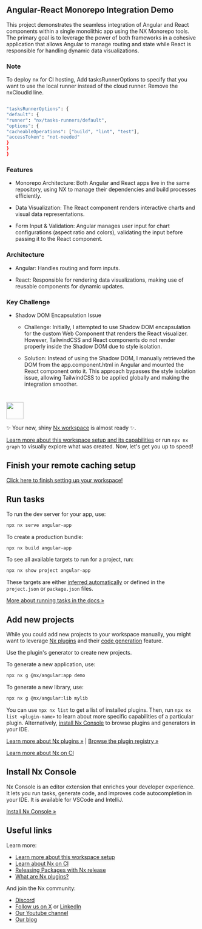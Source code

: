 ## Angular-React Monorepo Integration Demo

This project demonstrates the seamless integration of Angular and React components within a single monolithic app using the NX Monorepo tools. The primary goal is to leverage the power of both frameworks in a cohesive application that allows Angular to manage routing and state while React is responsible for handling dynamic data visualizations.

### Note

To deploy nx for CI hosting, Add tasksRunnerOptions to specify that you want to use the local runner instead of the cloud runner. Remove the nxCloudId line.

```sh

"tasksRunnerOptions": {
"default": {
"runner": "nx/tasks-runners/default",
"options": {
"cacheableOperations": ["build", "lint", "test"],
"accessToken": "not-needed"
}
}
}

```

### Features

- Monorepo Architecture: Both Angular and React apps live in the same repository, using NX to manage their dependencies and build processes efficiently.

- Data Visualization: The React component renders interactive charts and visual data representations.

- Form Input & Validation: Angular manages user input for chart configurations (aspect ratio and colors), validating the input before passing it to the React component.

### Architecture

- Angular: Handles routing and form inputs.

- React: Responsible for rendering data visualizations, making use of reusable components for dynamic updates.

### Key Challenge

- Shadow DOM Encapsulation Issue

  - Challenge: Initially, I attempted to use Shadow DOM encapsulation for the custom Web Component that renders the React visualizer. However, TailwindCSS and React components do not render properly inside the Shadow DOM due to style isolation.

  - Solution: Instead of using the Shadow DOM, I manually retrieved the DOM from the app.component.html in Angular and mounted the React component onto it. This approach bypasses the style isolation issue, allowing TailwindCSS to be applied globally and making the integration smoother.

#

<a alt="Nx logo" href="https://nx.dev" target="_blank" rel="noreferrer"><img src="https://raw.githubusercontent.com/nrwl/nx/master/images/nx-logo.png" width="45"></a>

✨ Your new, shiny [Nx workspace](https://nx.dev) is almost ready ✨.

[Learn more about this workspace setup and its capabilities](https://nx.dev/getting-started/tutorials/angular-monorepo-tutorial?utm_source=nx_project&utm_medium=readme&utm_campaign=nx_projects) or run `npx nx graph` to visually explore what was created. Now, let's get you up to speed!

## Finish your remote caching setup

[Click here to finish setting up your workspace!](https://cloud.nx.app/connect/yAkVldjWPq)

## Run tasks

To run the dev server for your app, use:

```sh
npx nx serve angular-app
```

To create a production bundle:

```sh
npx nx build angular-app
```

To see all available targets to run for a project, run:

```sh
npx nx show project angular-app
```

These targets are either [inferred automatically](https://nx.dev/concepts/inferred-tasks?utm_source=nx_project&utm_medium=readme&utm_campaign=nx_projects) or defined in the `project.json` or `package.json` files.

[More about running tasks in the docs &raquo;](https://nx.dev/features/run-tasks?utm_source=nx_project&utm_medium=readme&utm_campaign=nx_projects)

## Add new projects

While you could add new projects to your workspace manually, you might want to leverage [Nx plugins](https://nx.dev/concepts/nx-plugins?utm_source=nx_project&utm_medium=readme&utm_campaign=nx_projects) and their [code generation](https://nx.dev/features/generate-code?utm_source=nx_project&utm_medium=readme&utm_campaign=nx_projects) feature.

Use the plugin's generator to create new projects.

To generate a new application, use:

```sh
npx nx g @nx/angular:app demo
```

To generate a new library, use:

```sh
npx nx g @nx/angular:lib mylib
```

You can use `npx nx list` to get a list of installed plugins. Then, run `npx nx list <plugin-name>` to learn about more specific capabilities of a particular plugin. Alternatively, [install Nx Console](https://nx.dev/getting-started/editor-setup?utm_source=nx_project&utm_medium=readme&utm_campaign=nx_projects) to browse plugins and generators in your IDE.

[Learn more about Nx plugins &raquo;](https://nx.dev/concepts/nx-plugins?utm_source=nx_project&utm_medium=readme&utm_campaign=nx_projects) | [Browse the plugin registry &raquo;](https://nx.dev/plugin-registry?utm_source=nx_project&utm_medium=readme&utm_campaign=nx_projects)

[Learn more about Nx on CI](https://nx.dev/ci/intro/ci-with-nx#ready-get-started-with-your-provider?utm_source=nx_project&utm_medium=readme&utm_campaign=nx_projects)

## Install Nx Console

Nx Console is an editor extension that enriches your developer experience. It lets you run tasks, generate code, and improves code autocompletion in your IDE. It is available for VSCode and IntelliJ.

[Install Nx Console &raquo;](https://nx.dev/getting-started/editor-setup?utm_source=nx_project&utm_medium=readme&utm_campaign=nx_projects)

## Useful links

Learn more:

- [Learn more about this workspace setup](https://nx.dev/getting-started/tutorials/angular-monorepo-tutorial?utm_source=nx_project&utm_medium=readme&utm_campaign=nx_projects)
- [Learn about Nx on CI](https://nx.dev/ci/intro/ci-with-nx?utm_source=nx_project&utm_medium=readme&utm_campaign=nx_projects)
- [Releasing Packages with Nx release](https://nx.dev/features/manage-releases?utm_source=nx_project&utm_medium=readme&utm_campaign=nx_projects)
- [What are Nx plugins?](https://nx.dev/concepts/nx-plugins?utm_source=nx_project&utm_medium=readme&utm_campaign=nx_projects)

And join the Nx community:

- [Discord](https://go.nx.dev/community)
- [Follow us on X](https://twitter.com/nxdevtools) or [LinkedIn](https://www.linkedin.com/company/nrwl)
- [Our Youtube channel](https://www.youtube.com/@nxdevtools)
- [Our blog](https://nx.dev/blog?utm_source=nx_project&utm_medium=readme&utm_campaign=nx_projects)
